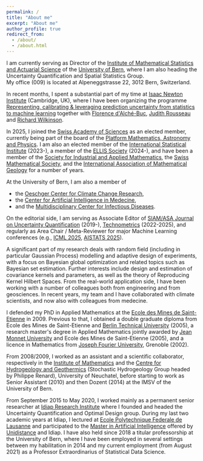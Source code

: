 ```yaml
---
permalink: /
title: "About me"
excerpt: "About me"
author_profile: true
redirect_from: 
  - /about/
  - /about.html
---
```


I am currently serving as Director of the [Institute of Mathematical Statistics and Actuarial Science](http://www.imsv.unibe.ch/index_eng.html) 
of the [University of Bern](http://www.unibe.ch), where I am also heading the Uncertainty Quantification and Spatial Statistics Group.  
My office (009) is located at Alpeneggstrasse 22, 3012 Bern, Switzerland. 

In recent months, I spent a substantial part of my time at [Isaac Newton Institute](https://www.newton.ac.uk/) (Cambridge, UK), 
where I have been organizing the programme [Representing, calibrating & leveraging prediction uncertainty from statistics to machine learning](https://www.newton.ac.uk/event/rcl/)
together with [Florence d'Alché-Buc](https://www.telecom-paris.fr/florence-dalche-buc), [Judith Rousseau](https://www.stats.ox.ac.uk/~rousseau/) 
and [Richard Wilkinson](https://rich-d-wilkinson.github.io/). 

In 2025, I joined the [Swiss Academy of Sciences](https://scnat.ch/en) as an elected member, currently being part of the board of the [Platform Mathematics, Astronomy and Physics](https://map.scnat.ch/en). 
I am also an elected member of the [International Statistical Institute](https://isi-web.org/) (2023-), a member of the [ELLIS Society](https://ellis.eu/) (2024-), and have been a member of the 
[Society for Industrial and Applied Mathematics](https://www.siam.org/), the [Swiss Mathematical Society](https://www.math.ch/), and the [International Association of Mathematical Geology](https://iamg.org/) for a number of years. 


At the University of Bern, I am also a member of  
* the [Oeschger Center for Climate Change Research](http://www.oeschger.unibe.ch/),
* the [Center for Artificial Intelligence in Medecine](https://www.caim.unibe.ch/),
* and the [Multidisciplinary Center for Infectious Diseases](https://www.mcid.unibe.ch/).


On the editorial side, 
I am serving as Associate Editor of [SIAM/ASA Journal on Uncertainty Quantification](https://www.siam.org/Publications/Journals/SIAM-ASA-Journal-on-Uncertainty-Quantification-JUQ) (2019-),
[Technometrics](https://www.tandfonline.com/journals/utch20") (2022-2025), and regularly as Area Chair / Meta-Reviewer for major Machine Learning conferences (e.g., [ICML 2025](https://icml.cc/Conferences/2025), [AISTATS 2025](http://aistats.org/aistats2025/)). 

A significant part of my research deals with random field (including in particular Gaussian Process) modelling and adaptive design 
of experiments, with a focus on Bayesian global optimization and related topics such as Bayesian set estimation. Further interests include design and estimation of covariance kernels and parameters,  as well as the theory of Reproducing Kernel Hilbert Spaces. 
From the real-world application side, I have been working with a number of colleagues both from engineering 
and from geosciences. In recent years, my team and I have collaborated with climate scientists, 
and now also with colleagues from medecine.     
 
I defended my PhD in Applied Mathematics at the [Ecole des Mines de Saint-Etienne](http://www.mines-stetienne.fr/en/) in 2009. 
Previous to that, I obtained a double graduate diploma from Ecole des Mines de Saint-Etienne and [Berlin Technical University](http://www.tu-berlin.de/menue/home/) (2005), a research master's degree in Applied Mathematics jointly awarded by [Jean Monnet University](https://www.univ-st-etienne.fr/fr/index.html) and Ecole des Mines de Saint-Etienne (2005), and a licence in Mathematics from [Joseph Fourier University](https://en.wikipedia.org/wiki/Joseph_Fourier_University), Grenoble (2002).
 
From 2008/2009, I worked as an assistant and a scientific collaborator, respectively in the [Institute of Mathematics](https://www.unine.ch/math/home.html) and the [Centre for Hydrogeology and Geothermics](https://www.unine.ch/chyn) (Stochastic Hydrogeology Group headed by Philippe Renard), University of Neuchatel, before starting to work as Senior Assistant (2010) and then Dozent (2014) at the IMSV of the University of Bern.  

From September 2015 to May 2020, I worked mainly as a permanent senior researcher at [Idiap Research Institute](http://www.idiap.ch) where I founded and headed the Uncertainty Quantification and Optimal Design group. During my last two academic years at Idiap, I lectured at [Ecole Polytechnique Federale de Lausanne](https://www.epfl.ch/en/) 
and participated to the [Master in Artificial Intelligence](https://master-ai.ch/) offered by [Unidistance](https://distanceuniversity.ch/artificial-intelligence/master/) and Idiap. I have also held since 2018 a titular professorship at the University of Bern, where 
I have been employed in several settings between my habilitation in 2014 and my current employment (from August 2021) as a Professor Extraordinarius of Statistical Data Science. 

